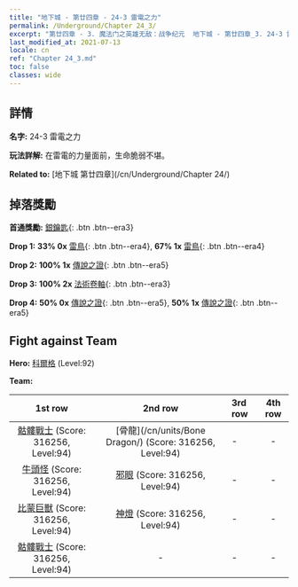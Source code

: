```yaml
---
title: "地下城 - 第廿四章 - 24-3 雷電之力"
permalink: /Underground/Chapter 24_3/
excerpt: "第廿四章 - 3. 魔法门之英雄无敌：战争纪元  地下城 - 第廿四章_3. 24-3 雷電之力"
last_modified_at: 2021-07-13
locale: cn
ref: "Chapter 24_3.md"
toc: false
classes: wide
---
```


## 詳情

 **名字:** 24-3 雷電之力

 **玩法詳解:**       在雷電的力量面前，生命脆弱不堪。

 **Related to:** [地下城 第廿四章](/cn/Underground/Chapter 24/)

## 掉落獎勵

 **首通獎勵:** [銀鑰匙](/cn/Items/con_693/){: .btn .btn--era3}

 **Drop 1:** **33% 0x** [雷鳥](/cn/Items/unt_221/){: .btn .btn--era4}, **67% 1x** [雷鳥](/cn/Items/unt_221/){: .btn .btn--era4}

 **Drop 2:** **100% 1x** [傳說之證](/cn/Items/mat_88/){: .btn .btn--era5}

 **Drop 3:** **100% 2x** [法術卷軸](/cn/Items/con_694/){: .btn .btn--era3}

 **Drop 4:** **50% 0x** [傳說之證](/cn/Items/mat_81/){: .btn .btn--era5}, **50% 1x** [傳說之證](/cn/Items/mat_81/){: .btn .btn--era5}


## Fight against Team
 **Hero:** [科爾格](/cn/heroes/Kilgor/) (Level:92)

 **Team:**


  | 1st row | 2nd row | 3rd row | 4th row |
  |:----:|:----:|:----|:----:|
  | [骷髏戰士](/cn/units/Skeleton/) (Score: 316256, Level:94)  | [骨龍](/cn/units/Bone Dragon/) (Score: 316256, Level:94)  | - | - |
  | [牛頭怪](/cn/units/Minotaur/) (Score: 316256, Level:94)  | [邪眼](/cn/units/Beholder/) (Score: 316256, Level:94)  | - | - |
  | [比蒙巨獸](/cn/units/Behemoth/) (Score: 316256, Level:94)  | [神燈](/cn/units/Genie/) (Score: 316256, Level:94)  | - | - |
  | [骷髏戰士](/cn/units/Skeleton/) (Score: 316256, Level:94)  | - | - | - |



